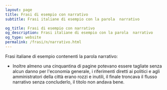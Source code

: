 ```yaml
---
layout: page
title: Frasi di esempio con narrativo 
subtitle: Frasi italiane di esempio con la parola  narrativo

og_title: Frasi di esempio con narrativo 
og_description: Frasi italiane di esempio con la parola  narrativo
og_type: website
permalink: /frasi/n/narrativo.html
---
```


Frasi italiane di esempio contenenti la parola narrativo:


- Inoltre almeno una cinquantina di pagine potevano essere tagliate senza alcun danno per l'economia generale, i riferimenti diretti ai politici e agli amministratori della città erano rozzi e inutili, il finale troncava il flusso narrativo senza concluderlo, il titolo non andava bene.
